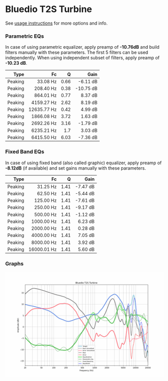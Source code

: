 # Bluedio T2S Turbine
See [usage instructions](https://github.com/jaakkopasanen/AutoEq#usage) for more options and info.

### Parametric EQs
In case of using parametric equalizer, apply preamp of **-10.76dB** and build filters manually
with these parameters. The first 5 filters can be used independently.
When using independent subset of filters, apply preamp of **-10.23 dB**.

| Type    | Fc          |    Q | Gain      |
|--------:|------------:|-----:|----------:|
| Peaking | 33.08 Hz    | 0.66 | -6.11 dB  |
| Peaking | 208.40 Hz   | 0.38 | -10.75 dB |
| Peaking | 864.01 Hz   | 0.77 | 8.37 dB   |
| Peaking | 4159.27 Hz  | 2.62 | 8.19 dB   |
| Peaking | 12635.77 Hz | 0.42 | 4.99 dB   |
| Peaking | 1866.08 Hz  | 3.72 | 1.63 dB   |
| Peaking | 2692.26 Hz  | 3.16 | -1.79 dB  |
| Peaking | 6235.21 Hz  | 1.7  | 3.03 dB   |
| Peaking | 6415.50 Hz  | 6.03 | -7.36 dB  |

### Fixed Band EQs
In case of using fixed band (also called graphic) equalizer, apply preamp of **-8.12dB**
(if available) and set gains manually with these parameters.

| Type    | Fc          |    Q | Gain     |
|--------:|------------:|-----:|---------:|
| Peaking | 31.25 Hz    | 1.41 | -7.47 dB |
| Peaking | 62.50 Hz    | 1.41 | -5.44 dB |
| Peaking | 125.00 Hz   | 1.41 | -7.61 dB |
| Peaking | 250.00 Hz   | 1.41 | -9.17 dB |
| Peaking | 500.00 Hz   | 1.41 | -1.12 dB |
| Peaking | 1000.00 Hz  | 1.41 | 6.23 dB  |
| Peaking | 2000.00 Hz  | 1.41 | 0.28 dB  |
| Peaking | 4000.00 Hz  | 1.41 | 7.05 dB  |
| Peaking | 8000.00 Hz  | 1.41 | 3.92 dB  |
| Peaking | 16000.01 Hz | 1.41 | 5.60 dB  |

### Graphs
![](./Bluedio%20T2S%20Turbine.png)